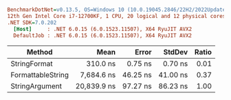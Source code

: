 ``` ini

BenchmarkDotNet=v0.13.5, OS=Windows 10 (10.0.19045.2846/22H2/2022Update)
12th Gen Intel Core i7-12700KF, 1 CPU, 20 logical and 12 physical cores
.NET SDK=7.0.202
  [Host]     : .NET 6.0.15 (6.0.1523.11507), X64 RyuJIT AVX2
  DefaultJob : .NET 6.0.15 (6.0.1523.11507), X64 RyuJIT AVX2


```
|            Method |        Mean |    Error |   StdDev | Ratio |
|------------------ |------------:|---------:|---------:|------:|
|      StringFormat |    310.0 ns |  0.75 ns |  0.70 ns |  0.01 |
| FormattableString |  7,684.6 ns | 46.25 ns | 41.00 ns |  0.37 |
|    StringArgument | 20,839.9 ns | 97.27 ns | 86.23 ns |  1.00 |
